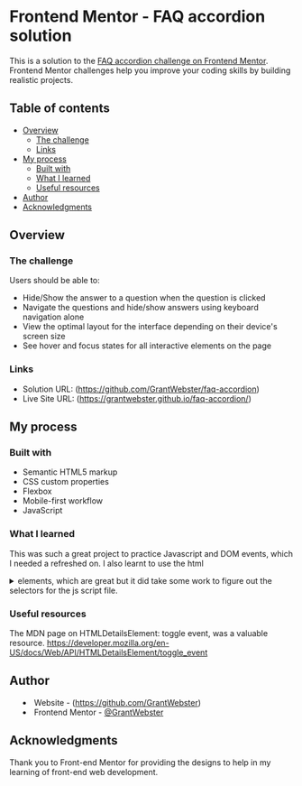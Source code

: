 # Frontend Mentor - FAQ accordion solution

This is a solution to the [FAQ accordion challenge on Frontend Mentor](https://www.frontendmentor.io/challenges/faq-accordion-wyfFdeBwBz). Frontend Mentor challenges help you improve your coding skills by building realistic projects. 

## Table of contents

- [Overview](#overview)
  - [The challenge](#the-challenge)
  - [Links](#links)
- [My process](#my-process)
  - [Built with](#built-with)
  - [What I learned](#what-i-learned)
  - [Useful resources](#useful-resources)
- [Author](#author)
- [Acknowledgments](#acknowledgments)

## Overview

### The challenge

Users should be able to:

- Hide/Show the answer to a question when the question is clicked
- Navigate the questions and hide/show answers using keyboard navigation alone
- View the optimal layout for the interface depending on their device's screen size
- See hover and focus states for all interactive elements on the page

### Links

- Solution URL: (https://github.com/GrantWebster/faq-accordion)
- Live Site URL: (https://grantwebster.github.io/faq-accordion/)

## My process

### Built with

- Semantic HTML5 markup
- CSS custom properties
- Flexbox
- Mobile-first workflow
- JavaScript

### What I learned

This was such a great project to practice Javascript and DOM events, which I needed a refreshed on. I also learnt to use the html <details> and <summary> elements, which are great but it did take some work to figure out the selectors for the js script file. 

### Useful resources

The MDN page on HTMLDetailsElement: toggle event, was a valuable resource. https://developer.mozilla.org/en-US/docs/Web/API/HTMLDetailsElement/toggle_event

## Author

- Website - (https://github.com/GrantWebster)
- Frontend Mentor - [@GrantWebster](https://www.frontendmentor.io/profile/GrantWebster)

## Acknowledgments

Thank you to Front-end Mentor for providing the designs to help in my learning of front-end web development.